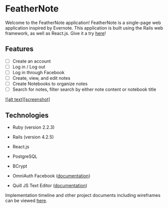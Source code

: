 # FeatherNote

Welcome to the FeatherNote application! FeatherNote is a single-page web
application inspired by Evernote. This application is built using
the Rails web framework, as well as React.js. Give it a try [here][live-link]!

## Features
- [ ] Create an account
- [ ] Log in / Log out
- [ ] Log in through Facebook
- [ ] Create, view, and edit notes
- [ ] Create Notebooks to organize notes
- [ ] Search for notes, filter search by either note content or notebook title

<a href="http://feather-note.herokuapp.com/" target="_blank">
  ![alt text][screenshot]
</a>

## Technologies
* Ruby (version 2.2.3)

* Rails (version 4.2.5)

* React.js

* PostgreSQL

* BCrypt

* OmniAuth Facebook ([documentation](https://github.com/mkdynamic/omniauth-facebook))

* Quill JS Text Editor ([documentation](http://quilljs.com/docs/quickstart/))

Implementation timeline and other project documents including wireframes
can be viewed [here][docs].

[live-link]: http://feather-note.herokuapp.com/
[screenshot]: ./project-proposal/screenshots/feather-note-screenshot.png
[docs]: ./project-proposal/README.md
